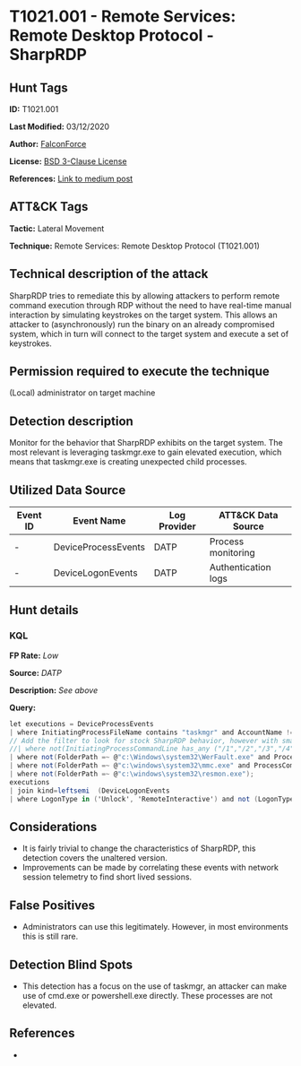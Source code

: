 # T1021.001 - Remote Services: Remote Desktop Protocol - SharpRDP

## Hunt Tags

**ID:** T1021.001

**Last Modified:** 03/12/2020

**Author:** [FalconForce](https://falconforce.nl/)

**License:** [BSD 3-Clause License](https://github.com/FalconForceTeam/FalconFriday/blob/master/LICENSE)

**References:** [Link to medium post](TODO)

## ATT&CK Tags

**Tactic:** Lateral Movement

**Technique:** Remote Services: Remote Desktop Protocol (T1021.001)

## Technical description of the attack

SharpRDP tries to remediate this by allowing attackers to perform remote command execution through RDP without the need to have real-time manual interaction by simulating keystrokes on the target system. This allows an attacker to (asynchronously) run the binary on an already compromised system, which in turn will connect to the target system and execute a set of keystrokes.

## Permission required to execute the technique

(Local) administrator on target machine

## Detection description

Monitor for the behavior that SharpRDP exhibits on the target system. The most relevant is leveraging taskmgr.exe to gain elevated execution, which means that taskmgr.exe is creating unexpected child processes.

## Utilized Data Source

| Event ID | Event Name | Log Provider | ATT&CK Data Source |
|---------|---------|----------|---------|
| - | DeviceProcessEvents | DATP | Process monitoring |
| - | DeviceLogonEvents | DATP | Authentication logs |

## Hunt details

### KQL

**FP Rate:** *Low*

**Source:** *DATP*

**Description:** *See above*

**Query:**

```C#
let executions = DeviceProcessEvents
| where InitiatingProcessFileName contains "taskmgr" and AccountName != "lapsadmin"
// Add the filter to look for stock SharpRDP behavior, however with small tweaks one of the command line examples might occur.
//| where not(InitiatingProcessCommandLine has_any ("/1","/2","/3","/4"))
| where not(FolderPath =~ @"c:\Windows\system32\WerFault.exe" and ProcessCommandLine contains "-u -p")
| where not(FolderPath =~ @"c:\windows\system32\mmc.exe" and ProcessCommandLine contains @"C:\WINDOWS\System32\services.msc")
| where not(FolderPath =~ @"c:\windows\system32\resmon.exe");
executions
| join kind=leftsemi  (DeviceLogonEvents
| where LogonType in ('Unlock', 'RemoteInteractive') and not (LogonType == 'Unlock' and RemoteIP == '127.0.0.1') and RemoteIP != "" and ActionType == "LogonSuccess") on DeviceId, LogonId
```

## Considerations

* It is fairly trivial to change the characteristics of SharpRDP, this detection covers the unaltered version.
* Improvements can be made by correlating these events with network session telemetry to find short lived sessions.

## False Positives

* Administrators can use this legitimately. However, in most environments this is still rare. 

## Detection Blind Spots

* This detection has a focus on the use of taskmgr, an attacker can make use of cmd.exe or powershell.exe directly. These processes are not elevated.

## References

* 